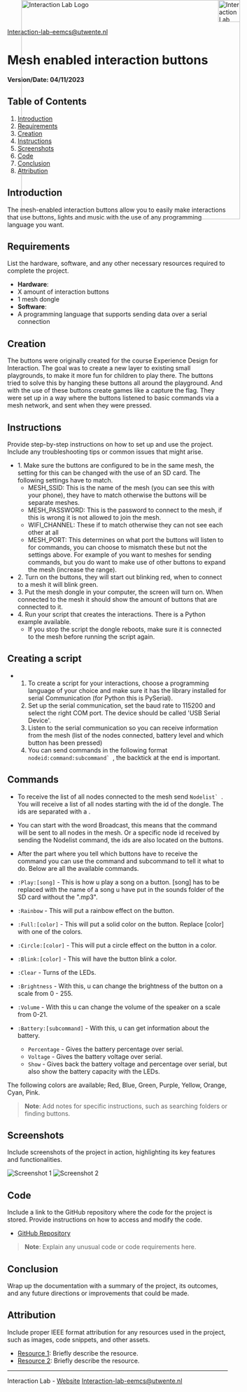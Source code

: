 Interaction-lab-eemcs@utwente.nl<div style="position: absolute; top: 0; right: 200;">
  <img width="50px" src="/images/Template/Interactionlab-Logo.png" alt="Interaction Lab Logo"/>
</div>

# Mesh enabled interaction buttons

**Version/Date: 04/11/2023**

## Table of Contents

1. [Introduction](#introduction)
2. [Requirements](#requirements)
3. [Creation](#creation)
4. [Instructions](#instructions)
5. [Screenshots](#screenshots)
6. [Code](#code)
7. [Conclusion](#conclusion)
8. [Attribution](#attribution)

## Introduction

The mesh-enabled interaction buttons allow you to easily make interactions that use buttons, lights and music with the use of any programming language you want.

## Requirements

List the hardware, software, and any other necessary resources required to complete the project.

- **Hardware**:
-   X amount of interaction buttons
-   1 mesh dongle 
- **Software**:
-   A programming language that supports sending data over a serial connection 

## Creation

The buttons were originally created for the course Experience Design for Interaction. 
The goal was to create a new layer to existing small playgrounds, to make it more fun for children to play there.
The buttons tried to solve this by hanging these buttons all around the playground. And with the use of these buttons create games like a capture the flag.
They were set up in a way where the buttons listened to basic commands via a mesh network, and sent when they were pressed.


## Instructions

Provide step-by-step instructions on how to set up and use the project. Include any troubleshooting tips or common issues that might arise.

- 1\. Make sure the buttons are configured to be in the same mesh, the setting for this can be changed with the use of an SD card. The following settings have to match.
    - MESH_SSID: This is the name of the mesh (you can see this with your phone), they have to match otherwise the buttons will be separate meshes.
    - MESH_PASSWORD: This is the password to connect to the mesh, if this is wrong it is not allowed to join the mesh.
    - WIFI_CHANNEL: These if to match otherwise they can not see each other at all
    - MESH_PORT: This determines on what port the buttons will listen to for commands, you can choose to mismatch these but not the settings above. For example of you want to meshes for sending commands, but you do want to make use of other buttons to expand the mesh (increase the range).   
- 2\. Turn on the buttons, they will start out blinking red, when to connect to a mesh it will blink green.
- 3\. Put the mesh dongle in your computer, the screen will turn on. When connected to the mesh it should show the amount of buttons that are connected to it.
- 4\. Run your script that creates the interactions. There is a Python example available.
    - If you stop the script the dongle reboots, make sure it is connected to the mesh before running the script again.
## Creating a script

-   1. To create a script for your interactions, choose a programming language of your choice and make sure it has the library installed for serial Communication (for Python this is PySerial).
    2. Set up the serial communication, set the baud rate to 115200 and select the right COM port. The device should be called 'USB Serial Device'.
    3. Listen to the serial communication so you can receive information from the mesh (list of the nodes connected, battery level and which button has been pressed)
    4. You can send commands in the following format ``nodeid:command:subcommand` ``, the backtick at the end is important.
 
## Commands
- To receive the list of all nodes connected to the mesh send ``Nodelist` ``. You will receive a list of all nodes starting with the id of the dongle. The ids are separated with a \.
- You can start with the word Broadcast, this means that the command will be sent to all nodes in the mesh. Or a specific node id received by sending the Nodelist command, the ids are also located on the buttons.
- After the part where you tell which buttons have to receive the command you can use the command and subcommand to tell it what to do. Below are all the available commands.

- `:Play:[song]` - This is how u play a song on a button. [song] has to be replaced with the name of a song u have put in the sounds folder of the SD card without the ".mp3".
- `:Rainbow` - This will put a rainbow effect on the button.
- `:Full:[color]` - This will put a solid color on the button. Replace [color] with one of the colors.
- `:Circle:[color]` - This will put a circle effect on the button in a color.
- `:Blink:[color]` - This will have the button blink a color.
- `:Clear` - Turns of the LEDs.
- `:Brightness` - With this, u can change the brightness of the button on a scale from 0 - 255.
- `:Volume` - With this u can change the volume of the speaker on a scale from 0-21.
- `:Battery:[subcommand]` - With this, u can get information about the battery.
  - `Percentage` - Gives the battery percentage over serial.
  - `Voltage` - Gives the battery voltage over serial.
  - `Show` - Gives back the battery voltage and percentage over serial, but also show the battery capacity with the LEDs. 

The following colors are available; Red, Blue, Green, Purple, Yellow, Orange, Cyan, Pink.

> **Note**: Add notes for specific instructions, such as searching folders or finding buttons.

## Screenshots

Include screenshots of the project in action, highlighting its key features and functionalities.

![Screenshot 1](screenshot1_url) <!-- Replace screenshot1_url with the actual URL of your screenshot -->
![Screenshot 2](screenshot2_url) <!-- Replace screenshot2_url with the actual URL of your screenshot -->

## Code

Include a link to the GitHub repository where the code for the project is stored. Provide instructions on how to access and modify the code.

- [GitHub Repository](https://github.com/username/repository) <!-- Replace with the actual repository URL -->

> **Note**: Explain any unusual code or code requirements here.

## Conclusion

Wrap up the documentation with a summary of the project, its outcomes, and any future directions or improvements that could be made.

## Attribution

Include proper IEEE format attribution for any resources used in the project, such as images, code snippets, and other assets.

- [Resource 1](https://example.com/resource1): Briefly describe the resource.
- [Resource 2](https://example.com/resource2): Briefly describe the resource.

---

Interaction Lab - [Website](https://example.com) <!-- Replace with the actual website URL -->
Interaction-lab-eemcs@utwente.nl<div style="position: absolute; top: 0; right: 200;">
  <img width="500px" src="/images/Template/Footer.png" alt="Interaction Lab Logo"/>
</div>
